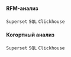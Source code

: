 
#### RFM-анализ
`Superset` `SQL` `Clickhouse`

#### Когортный анализ 
`Superset` `SQL` `Clickhouse`
